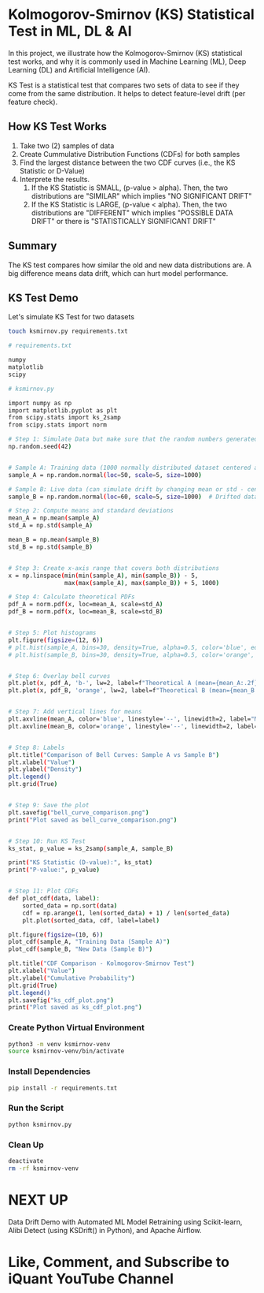# Kolmogorov-Smirnov (KS) Statistical Test in ML, DL & AI
In this project, we illustrate how the Kolmogorov-Smirnov (KS) statistical test works, and why it is commonly used in Machine Learning (ML), Deep Learning (DL) and Artificial Intelligence (AI).

KS Test is a statistical test that compares two sets of data to see if they come from the same distribution. It helps to detect feature-level drift (per feature check).


## How KS Test Works
1. Take two (2) samples of data 
2. Create Cummulative Distribution Functions (CDFs) for both samples
3. Find the largest distance between the two CDF curves (i.e., the KS Statistic or D-Value)
4. Interprete the results.  
    1. If the KS Statistic is SMALL, (p-value > alpha). Then, the two distributions are "SIMILAR" which implies "NO SIGNIFICANT DRIFT"
    2. If the KS Statistic is LARGE, (p-value < alpha). Then, the two distributions are "DIFFERENT" which implies "POSSIBLE DATA DRIFT" or there is "STATISTICALLY SIGNIFICANT DRIFT"


## Summary
The KS test compares how similar the old and new data distributions are. A big difference means data drift, which can hurt model performance. 


## KS Test Demo
Let's simulate KS Test for two datasets

```sh
touch ksmirnov.py requirements.txt
```

```sh
# requirements.txt

numpy
matplotlib
scipy
```

```sh
# ksmirnov.py

import numpy as np
import matplotlib.pyplot as plt
from scipy.stats import ks_2samp
from scipy.stats import norm

# Step 1: Simulate Data but make sure that the random numbers generated are always the same every time we run the code.
np.random.seed(42)


# Sample A: Training data (1000 normally distributed dataset centered around mean=50, std=5)
sample_A = np.random.normal(loc=50, scale=5, size=1000)

# Sample B: Live data (can simulate drift by changing mean or std - centered around mean=60, std=5)
sample_B = np.random.normal(loc=60, scale=5, size=1000)  # Drifted data

# Step 2: Compute means and standard deviations
mean_A = np.mean(sample_A)
std_A = np.std(sample_A)

mean_B = np.mean(sample_B)
std_B = np.std(sample_B)


# Step 3: Create x-axis range that covers both distributions
x = np.linspace(min(min(sample_A), min(sample_B)) - 5, 
                max(max(sample_A), max(sample_B)) + 5, 1000)

# Step 4: Calculate theoretical PDFs
pdf_A = norm.pdf(x, loc=mean_A, scale=std_A)
pdf_B = norm.pdf(x, loc=mean_B, scale=std_B)


# Step 5: Plot histograms
plt.figure(figsize=(12, 6))
# plt.hist(sample_A, bins=30, density=True, alpha=0.5, color='blue', edgecolor='black', label="Sample A (Training)")
# plt.hist(sample_B, bins=30, density=True, alpha=0.5, color='orange', edgecolor='black', label="Sample B (New)")


# Step 6: Overlay bell curves
plt.plot(x, pdf_A, 'b-', lw=2, label=f"Theoretical A (mean={mean_A:.2f})")
plt.plot(x, pdf_B, 'orange', lw=2, label=f"Theoretical B (mean={mean_B:.2f})")


# Step 7: Add vertical lines for means
plt.axvline(mean_A, color='blue', linestyle='--', linewidth=2, label="Mean A")
plt.axvline(mean_B, color='orange', linestyle='--', linewidth=2, label="Mean B")


# Step 8: Labels
plt.title("Comparison of Bell Curves: Sample A vs Sample B")
plt.xlabel("Value")
plt.ylabel("Density")
plt.legend()
plt.grid(True)


# Step 9: Save the plot
plt.savefig("bell_curve_comparison.png")
print("Plot saved as bell_curve_comparison.png")


# Step 10: Run KS Test
ks_stat, p_value = ks_2samp(sample_A, sample_B)

print("KS Statistic (D-value):", ks_stat)
print("P-value:", p_value)


# Step 11: Plot CDFs
def plot_cdf(data, label):
    sorted_data = np.sort(data)
    cdf = np.arange(1, len(sorted_data) + 1) / len(sorted_data)
    plt.plot(sorted_data, cdf, label=label)

plt.figure(figsize=(10, 6))
plot_cdf(sample_A, "Training Data (Sample A)")
plot_cdf(sample_B, "New Data (Sample B)")

plt.title("CDF Comparison - Kolmogorov-Smirnov Test")
plt.xlabel("Value")
plt.ylabel("Cumulative Probability")
plt.grid(True)
plt.legend()
plt.savefig("ks_cdf_plot.png")
print("Plot saved as ks_cdf_plot.png")
```

### Create Python Virtual Environment
```sh
python3 -m venv ksmirnov-venv
source ksmirnov-venv/bin/activate
```
 
### Install Dependencies
```sh
pip install -r requirements.txt
```

### Run the Script
```sh
python ksmirnov.py
```

### Clean Up
```sh
deactivate
rm -rf ksmirnov-venv
```

# NEXT UP
Data Drift Demo with Automated ML Model Retraining using Scikit-learn, Alibi Detect (using KSDrift() in Python), and Apache Airflow.

# Like, Comment, and Subscribe to iQuant YouTube Channel
